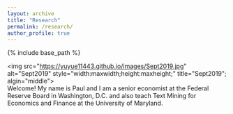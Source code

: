 ```yaml
---
layout: archive
title: "Research"
permalink: /research/
author_profile: true
---
```


{% include base_path %}

<img src="https://yuyue11443.github.io/images/Sept2019.jpg" alt="Sept2019" style="width:maxwidth;height:maxheight;" title="Sept2019"; algin="middle">
<br>
Welcome! My name is Paul and I am a senior economist at the Federal Reserve Board in Washington, D.C. and also teach Text Mining for Economics and Finance at the University of Maryland.
</div>
